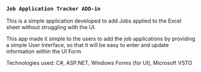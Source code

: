 ### `Job Application Tracker ADD-in`

This is a simple application developed to add Jobs applied to the Excel sheet without struggling with the UI.

This app made it simple to the users to add the job applications by providing a simple User Interface, so that it will be easy to enter and update information within the UI Form

Technologies used: C#, ASP.NET, Windows Forms (for UI), Microsoft VSTO
